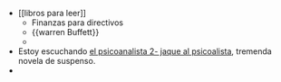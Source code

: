 - [[libros para leer]]
	- Finanzas para directivos
	- {{warren Buffett}}
	-
- Estoy escuchando [el psicoanalista 2- jaque al psicoalista](https://www.amazon.com/El-Psicoanalista-2-book-series/dp/B08QSK2BT8?ref=dbs_m_mng_rwt_0000_ext), tremenda novela de suspenso.
-